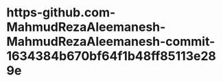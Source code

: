 # https-github.com-MahmudRezaAleemanesh-MahmudRezaAleemanesh-commit-1634384b670bf64f1b48ff85113e289e
